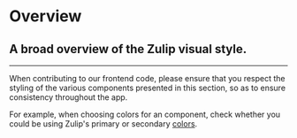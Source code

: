 # Overview

## A broad overview of the Zulip visual style.

---

When contributing to our frontend code, please ensure that you respect the styling of the various components presented in this section, so as to ensure consistency throughout the app.

For example, when choosing colors for an component, check whether you could be using Zulip's primary or secondary <a href="#/styles/Colors">colors</a>.